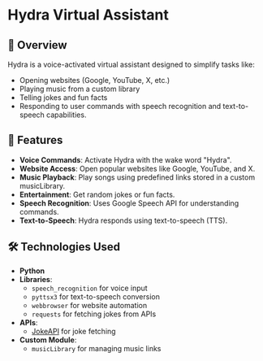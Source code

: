 # Hydra Virtual Assistant  

## 🤖 Overview  
Hydra is a voice-activated virtual assistant designed to simplify tasks like:  

- Opening websites (Google, YouTube, X, etc.)  
- Playing music from a custom library  
- Telling jokes and fun facts  
- Responding to user commands with speech recognition and text-to-speech capabilities.  

## 🚀 Features
- **Voice Commands**: Activate Hydra with the wake word "Hydra".
- **Website Access**: Open popular websites like Google, YouTube, and X.
- **Music Playback**: Play songs using predefined links stored in a custom musicLibrary.
- **Entertainment**: Get random jokes or fun facts.
- **Speech Recognition**: Uses Google Speech API for understanding commands.
- **Text-to-Speech**: Hydra responds using text-to-speech (TTS).

## 🛠 Technologies Used
- **Python**  
- **Libraries**:  
  * `speech_recognition` for voice input  
  * `pyttsx3` for text-to-speech conversion  
  * `webbrowser` for website automation  
  * `requests` for fetching jokes from APIs  
- **APIs**:  
  * [JokeAPI](https://jokeapi.dev) for joke fetching  
- **Custom Module**:  
  * `musicLibrary` for managing music links  
